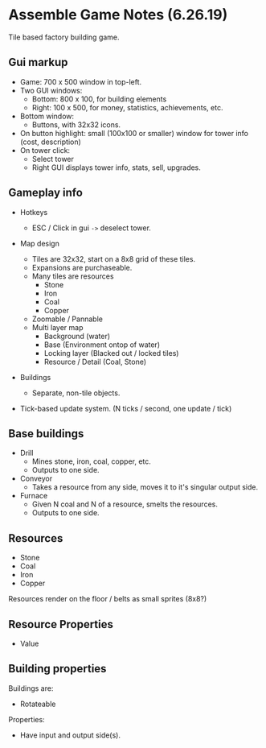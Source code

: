# Assemble Game Notes (6.26.19)

Tile based factory building game.

## Gui markup

* Game: 700 x 500 window in top-left.
* Two GUI windows:
    * Bottom: 800 x 100, for building elements
    * Right: 100 x 500, for money, statistics, achievements, etc.
* Bottom window:
    * Buttons, with 32x32 icons.
* On button highlight: small (100x100 or smaller) window
    for tower info (cost, description)
* On tower click:
    * Select tower
    * Right GUI displays tower info, stats, sell, upgrades.
    
## Gameplay info
    
* Hotkeys
    * ESC / Click in gui `->` deselect tower.
    
* Map design
    * Tiles are 32x32, start on a 8x8 grid of these tiles.
    * Expansions are purchaseable.
    * Many tiles are resources
        * Stone
        * Iron
        * Coal
        * Copper
    * Zoomable / Pannable
    * Multi layer map
        * Background (water)
        * Base (Environment ontop of water)
        * Locking layer (Blacked out / locked tiles)
        * Resource / Detail (Coal, Stone)

* Buildings
    * Separate, non-tile objects.
            
* Tick-based update system. (N ticks / second, one update / tick)
    
## Base buildings

* Drill
    * Mines stone, iron, coal, copper, etc.
    * Outputs to one side.
* Conveyor
    * Takes a resource from any side, moves it to it's singular output side.
* Furnace
    * Given N coal and N of a resource, smelts the resources.
    * Outputs to one side.
    
## Resources

* Stone
* Coal
* Iron
* Copper

Resources render on the floor / belts as small sprites (8x8?)

## Resource Properties

* Value

## Building properties

Buildings are:

* Rotateable

Properties:

* Have input and output side(s).